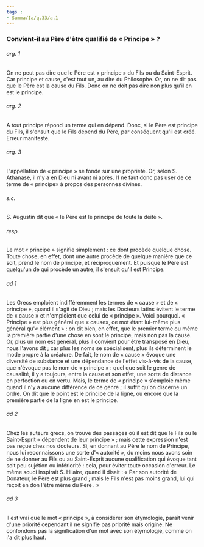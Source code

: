 ```yaml
---
tags : 
- Summa/Ia/q.33/a.1
---
```


### Convient-il au Père d'être qualifié de « Principe » ?

###### arg. 1
On ne peut pas dire que le Père est « principe » du Fils ou du Saint-Esprit. Car principe et cause, c'est tout un, au dire du Philosophe. Or, on ne dit pas que le Père est la cause du Fils. Donc on ne doit pas dire non plus qu'il en est le principe. 

###### arg. 2
A tout principe répond un terme qui en dépend. Donc, si le Père est principe du Fils, il s'ensuit que le Fils dépend du Père, par conséquent qu'il est créé. Erreur manifeste. 

###### arg. 3
L'appellation de « principe » se fonde sur une propriété. Or, selon S. Athanase, il n'y a en Dieu ni avant ni après. I1 ne faut donc pas user de ce terme de « principe» à propos des personnes divines. 

###### s.c.
S. Augustin dit que « le Père est le principe de toute la déité ». 

###### resp.
Le mot « principe » signifie simplement : ce dont procède quelque chose. Toute chose, en effet, dont une autre procède de quelque manière que ce soit, prend le nom de principe, et réciproquement. Et puisque le Père est quelqu'un de qui procède un autre, il s'ensuit qu'il est Principe. 

###### ad 1
Les Grecs emploient indifféremment les termes de « cause » et de « principe », quand il s'agit de Dieu ; mais les Docteurs latins évitent le terme de « cause » et n'emploient que celui de « principe ». Voici pourquoi. « Principe » est plus général que « cause», ce mot étant lui-même plus général qu'« élément » : on dit bien, en effet, que le premier terme ou même la première partie d'une chose en sont le principe, mais non pas la cause. Or, plus un nom est général, plus il convient pour être transposé en Dieu, nous l'avons dit ; car plus les noms se spécialisent, plus ils déterminent le mode propre à la créature. De fait, le nom de « cause » évoque une diversité de substance et une dépendance de l'effet vis-à-vis de la cause, que n'évoque pas le nom de « principe » : quel que soit le genre de causalité, il y a toujours, entre la cause et son effet, une sorte de distance en perfection ou en vertu. Mais, le terme de « principe » s'emploie même quand il n'y a aucune différence de ce genre ; il suffit qu'on discerne un ordre. On dit que le point est le principe de la ligne, ou encore que la première partie de la ligne en est le principe. 

###### ad 2
Chez les auteurs grecs, on trouve des passages où il est dit que le Fils ou le Saint-Esprit « dépendent de leur principe » ; mais cette expression n'est pas reçue chez nos docteurs. Si, en donnant au Père le nom de Principe, nous lui reconnaissons une sorte d'« autorité », du moins nous avons soin de ne donner au Fils ou au Saint-Esprit aucune qualification qui évoque tant soit peu sujétion ou infériorité : cela, pour éviter toute occasion d'erreur. Le même souci inspirait S. Hilaire, quand il disait : « Par son autorité de Donateur, le Père est plus grand ; mais le Fils n'est pas moins grand, lui qui reçoit en don l'être même du Père . » 

###### ad 3
Il est vrai que le mot « principe », à considérer son étymologie, paraît venir d'une priorité cependant il ne signifie pas priorité mais origine. Ne confondons pas la signification d'un mot avec son étymologie, comme on l'a dit plus haut. 



